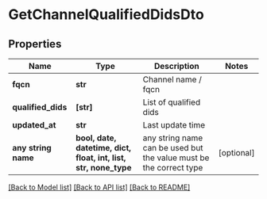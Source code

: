 # GetChannelQualifiedDidsDto


## Properties
Name | Type | Description | Notes
------------ | ------------- | ------------- | -------------
**fqcn** | **str** | Channel name / fqcn | 
**qualified_dids** | **[str]** | List of qualified dids | 
**updated_at** | **str** | Last update time | 
**any string name** | **bool, date, datetime, dict, float, int, list, str, none_type** | any string name can be used but the value must be the correct type | [optional]

[[Back to Model list]](../README.md#documentation-for-models) [[Back to API list]](../README.md#documentation-for-api-endpoints) [[Back to README]](../README.md)


